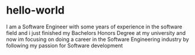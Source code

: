 # hello-world
I am a Software Engineer with some years of experience in the software field and i just finished my Bachelors Honors Degree at my university and now im focusing on doing a career in the Software Engineering industry by following my passion for Software development
